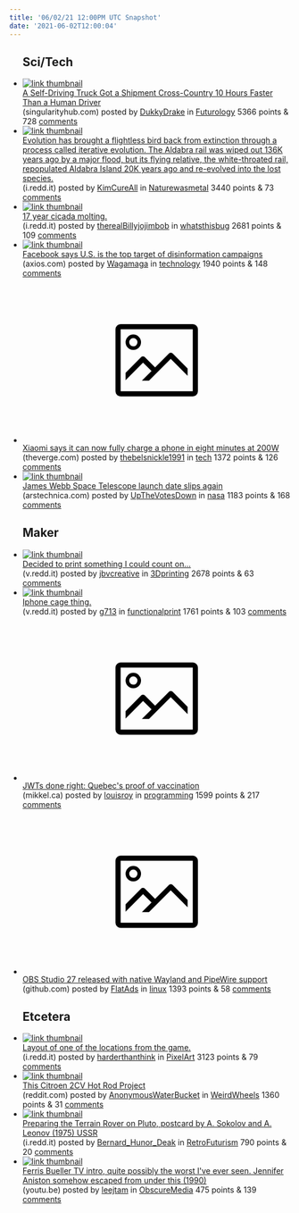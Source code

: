 ```yaml
---
title: '06/02/21 12:00PM UTC Snapshot'
date: '2021-06-02T12:00:04'
---
```

<ul>
<h2>Sci/Tech</h2>

<li><a href='https://singularityhub.com/2021/06/01/a-driverless-truck-took-a-load-of-watermelons-cross-country-42-faster-than-a-human-driver/'><img src='https://a.thumbs.redditmedia.com/KiklnC8WYvY3YPTt-fOp7Gj5C1FrYRvHDObYhuc-k50.jpg' alt='link thumbnail'></a><div><div class='linkTitle'><a href='https://singularityhub.com/2021/06/01/a-driverless-truck-took-a-load-of-watermelons-cross-country-42-faster-than-a-human-driver/'>A Self-Driving Truck Got a Shipment Cross-Country 10 Hours Faster Than a Human Driver</a></div>(singularityhub.com) posted by <a href='https://www.reddit.com/user/DukkyDrake'>DukkyDrake</a> in <a href='https://www.reddit.com/r/Futurology'>Futurology</a> 5366 points & 728 <a href='https://www.reddit.com/r/Futurology/comments/nq8tv5/a_selfdriving_truck_got_a_shipment_crosscountry/'>comments</a></div></li>

<li><a href='https://i.redd.it/5kj3lg33xp271.jpg'><img src='https://b.thumbs.redditmedia.com/HLRI8ENMxPodi6i5JWnOSdIwfshENmiAZHlFbdDmo9o.jpg' alt='link thumbnail'></a><div><div class='linkTitle'><a href='https://i.redd.it/5kj3lg33xp271.jpg'>Evolution has brought a flightless bird back from extinction through a process called iterative evolution. The Aldabra rail was wiped out 136K years ago by a major flood, but its flying relative, the white-throated rail, repopulated Aldabra Island 20K years ago and re-evolved into the lost species.</a></div>(i.redd.it) posted by <a href='https://www.reddit.com/user/KimCureAll'>KimCureAll</a> in <a href='https://www.reddit.com/r/Naturewasmetal'>Naturewasmetal</a> 3440 points & 73 <a href='https://www.reddit.com/r/Naturewasmetal/comments/nq4grr/evolution_has_brought_a_flightless_bird_back_from/'>comments</a></div></li>

<li><a href='https://i.redd.it/gazhtk1can271.jpg'><img src='https://b.thumbs.redditmedia.com/7u-tIjXIeZceCmG2-DsdAnx4xC9_2iWevlpDRP7Jmzo.jpg' alt='link thumbnail'></a><div><div class='linkTitle'><a href='https://i.redd.it/gazhtk1can271.jpg'>17 year cicada molting.</a></div>(i.redd.it) posted by <a href='https://www.reddit.com/user/therealBillyjojimbob'>therealBillyjojimbob</a> in <a href='https://www.reddit.com/r/whatsthisbug'>whatsthisbug</a> 2681 points & 109 <a href='https://www.reddit.com/r/whatsthisbug/comments/npsglw/17_year_cicada_molting/'>comments</a></div></li>

<li><a href='https://www.axios.com/facebook-disinformation-campaigns-globally-8859f7a8-f846-4899-93cb-dab635461c87.html'><img src='https://a.thumbs.redditmedia.com/wWeMeP7VpSTn2thCGAoGM9WRUXJhRxMsw8AQX4W2x-0.jpg' alt='link thumbnail'></a><div><div class='linkTitle'><a href='https://www.axios.com/facebook-disinformation-campaigns-globally-8859f7a8-f846-4899-93cb-dab635461c87.html'>Facebook says U.S. is the top target of disinformation campaigns</a></div>(axios.com) posted by <a href='https://www.reddit.com/user/Wagamaga'>Wagamaga</a> in <a href='https://www.reddit.com/r/technology'>technology</a> 1940 points & 148 <a href='https://www.reddit.com/r/technology/comments/nptm9p/facebook_says_us_is_the_top_target_of/'>comments</a></div></li>

<li><a href='https://www.theverge.com/2021/5/30/22461435/xiaomi-fast-charging-world-record-200w-wired-120w-wireless'><svg version='1.1' viewBox='-34 -14 104 64' preserveAspectRatio='xMidYMid meet' xmlns='http://www.w3.org/2000/svg' xmlns:xlink='http://www.w3.org/1999/xlink'>
    <title>link thumbnail</title>
    <path d='M32,4H4A2,2,0,0,0,2,6V30a2,2,0,0,0,2,2H32a2,2,0,0,0,2-2V6A2,2,0,0,0,32,4ZM4,30V6H32V30Z'></path>
    <path d='M8.92,14a3,3,0,1,0-3-3A3,3,0,0,0,8.92,14Zm0-4.6A1.6,1.6,0,1,1,7.33,11,1.6,1.6,0,0,1,8.92,9.41Z'></path>
    <path d='M22.78,15.37l-5.4,5.4-4-4a1,1,0,0,0-1.41,0L5.92,22.9v2.83l6.79-6.79L16,22.18l-3.75,3.75H15l8.45-8.45L30,24V21.18l-5.81-5.81A1,1,0,0,0,22.78,15.37Z'></path>
    </svg></a><div><div class='linkTitle'><a href='https://www.theverge.com/2021/5/30/22461435/xiaomi-fast-charging-world-record-200w-wired-120w-wireless'>Xiaomi says it can now fully charge a phone in eight minutes at 200W</a></div>(theverge.com) posted by <a href='https://www.reddit.com/user/thebelsnickle1991'>thebelsnickle1991</a> in <a href='https://www.reddit.com/r/tech'>tech</a> 1372 points & 126 <a href='https://www.reddit.com/r/tech/comments/npulki/xiaomi_says_it_can_now_fully_charge_a_phone_in/'>comments</a></div></li>

<li><a href='https://arstechnica.com/science/2021/06/webb-telescope-launch-date-slips-again'><img src='https://b.thumbs.redditmedia.com/zeX2QIKUOPFbSV4hkPOFsZ4o1cScE92dJmLW0MUCfZE.jpg' alt='link thumbnail'></a><div><div class='linkTitle'><a href='https://arstechnica.com/science/2021/06/webb-telescope-launch-date-slips-again'>James Webb Space Telescope launch date slips again</a></div>(arstechnica.com) posted by <a href='https://www.reddit.com/user/UpTheVotesDown'>UpTheVotesDown</a> in <a href='https://www.reddit.com/r/nasa'>nasa</a> 1183 points & 168 <a href='https://www.reddit.com/r/nasa/comments/nq127y/james_webb_space_telescope_launch_date_slips_again/'>comments</a></div></li>

<h2>Maker</h2>

<li><a href='https://v.redd.it/mbfh8059gq271'><img src='https://a.thumbs.redditmedia.com/BpQGM2Kvv4bd9Yo_rFM6TOXkgKS0pdX3iSYrs32cK80.jpg' alt='link thumbnail'></a><div><div class='linkTitle'><a href='https://v.redd.it/mbfh8059gq271'>Decided to print something I could count on...</a></div>(v.redd.it) posted by <a href='https://www.reddit.com/user/jbvcreative'>jbvcreative</a> in <a href='https://www.reddit.com/r/3Dprinting'>3Dprinting</a> 2678 points & 63 <a href='https://www.reddit.com/r/3Dprinting/comments/nq6t1y/decided_to_print_something_i_could_count_on/'>comments</a></div></li>

<li><a href='https://v.redd.it/gj3ft4jdhq271'><img src='https://b.thumbs.redditmedia.com/PI9cHgUbyujreDEgaQfb5EI7P3uZC9YUYkvUCh6YSMU.jpg' alt='link thumbnail'></a><div><div class='linkTitle'><a href='https://v.redd.it/gj3ft4jdhq271'>Iphone cage thing.</a></div>(v.redd.it) posted by <a href='https://www.reddit.com/user/g713'>g713</a> in <a href='https://www.reddit.com/r/functionalprint'>functionalprint</a> 1761 points & 103 <a href='https://www.reddit.com/r/functionalprint/comments/nq72kp/iphone_cage_thing/'>comments</a></div></li>

<li><a href='https://mikkel.ca/blog/digging-into-quebecs-proof-of-vaccination/'><svg version='1.1' viewBox='-34 -14 104 64' preserveAspectRatio='xMidYMid meet' xmlns='http://www.w3.org/2000/svg' xmlns:xlink='http://www.w3.org/1999/xlink'>
    <title>link thumbnail</title>
    <path d='M32,4H4A2,2,0,0,0,2,6V30a2,2,0,0,0,2,2H32a2,2,0,0,0,2-2V6A2,2,0,0,0,32,4ZM4,30V6H32V30Z'></path>
    <path d='M8.92,14a3,3,0,1,0-3-3A3,3,0,0,0,8.92,14Zm0-4.6A1.6,1.6,0,1,1,7.33,11,1.6,1.6,0,0,1,8.92,9.41Z'></path>
    <path d='M22.78,15.37l-5.4,5.4-4-4a1,1,0,0,0-1.41,0L5.92,22.9v2.83l6.79-6.79L16,22.18l-3.75,3.75H15l8.45-8.45L30,24V21.18l-5.81-5.81A1,1,0,0,0,22.78,15.37Z'></path>
    </svg></a><div><div class='linkTitle'><a href='https://mikkel.ca/blog/digging-into-quebecs-proof-of-vaccination/'>JWTs done right: Quebec's proof of vaccination</a></div>(mikkel.ca) posted by <a href='https://www.reddit.com/user/louisroy'>louisroy</a> in <a href='https://www.reddit.com/r/programming'>programming</a> 1599 points & 217 <a href='https://www.reddit.com/r/programming/comments/npzivt/jwts_done_right_quebecs_proof_of_vaccination/'>comments</a></div></li>

<li><a href='https://github.com/obsproject/obs-studio/releases/tag/27.0.0'><svg version='1.1' viewBox='-34 -14 104 64' preserveAspectRatio='xMidYMid meet' xmlns='http://www.w3.org/2000/svg' xmlns:xlink='http://www.w3.org/1999/xlink'>
    <title>link thumbnail</title>
    <path d='M32,4H4A2,2,0,0,0,2,6V30a2,2,0,0,0,2,2H32a2,2,0,0,0,2-2V6A2,2,0,0,0,32,4ZM4,30V6H32V30Z'></path>
    <path d='M8.92,14a3,3,0,1,0-3-3A3,3,0,0,0,8.92,14Zm0-4.6A1.6,1.6,0,1,1,7.33,11,1.6,1.6,0,0,1,8.92,9.41Z'></path>
    <path d='M22.78,15.37l-5.4,5.4-4-4a1,1,0,0,0-1.41,0L5.92,22.9v2.83l6.79-6.79L16,22.18l-3.75,3.75H15l8.45-8.45L30,24V21.18l-5.81-5.81A1,1,0,0,0,22.78,15.37Z'></path>
    </svg></a><div><div class='linkTitle'><a href='https://github.com/obsproject/obs-studio/releases/tag/27.0.0'>OBS Studio 27 released with native Wayland and PipeWire support</a></div>(github.com) posted by <a href='https://www.reddit.com/user/FlatAds'>FlatAds</a> in <a href='https://www.reddit.com/r/linux'>linux</a> 1393 points & 58 <a href='https://www.reddit.com/r/linux/comments/nq202v/obs_studio_27_released_with_native_wayland_and/'>comments</a></div></li>

<h2>Etcetera</h2>

<li><a href='https://i.redd.it/2gmus0jxxo271.png'><img src='https://b.thumbs.redditmedia.com/xYgNfgKfjC27m80os2JvzJlTEu_a9XKiaMuqI_Mux8E.jpg' alt='link thumbnail'></a><div><div class='linkTitle'><a href='https://i.redd.it/2gmus0jxxo271.png'>Layout of one of the locations from the game.</a></div>(i.redd.it) posted by <a href='https://www.reddit.com/user/harderthanthink'>harderthanthink</a> in <a href='https://www.reddit.com/r/PixelArt'>PixelArt</a> 3123 points & 79 <a href='https://www.reddit.com/r/PixelArt/comments/npzrno/layout_of_one_of_the_locations_from_the_game/'>comments</a></div></li>

<li><a href='https://www.reddit.com/gallery/nq73w0'><img src='https://b.thumbs.redditmedia.com/18PI0hp8WfefeKmge-6Kpn2ziJ7rZ3aNZA06yK4d5eM.jpg' alt='link thumbnail'></a><div><div class='linkTitle'><a href='https://www.reddit.com/gallery/nq73w0'>This Citroen 2CV Hot Rod Project</a></div>(reddit.com) posted by <a href='https://www.reddit.com/user/AnonymousWaterBucket'>AnonymousWaterBucket</a> in <a href='https://www.reddit.com/r/WeirdWheels'>WeirdWheels</a> 1360 points & 31 <a href='https://www.reddit.com/r/WeirdWheels/comments/nq73w0/this_citroen_2cv_hot_rod_project/'>comments</a></div></li>

<li><a href='https://i.redd.it/xld987qxyp271.jpg'><img src='https://b.thumbs.redditmedia.com/zu63rwzSMfLfvc5T5pObGLbKhrlmvmYReEmZemW8YEg.jpg' alt='link thumbnail'></a><div><div class='linkTitle'><a href='https://i.redd.it/xld987qxyp271.jpg'>Preparing the Terrain Rover on Pluto, postcard by A. Sokolov and A. Leonov (1975) USSR</a></div>(i.redd.it) posted by <a href='https://www.reddit.com/user/Bernard_Hunor_Deak'>Bernard_Hunor_Deak</a> in <a href='https://www.reddit.com/r/RetroFuturism'>RetroFuturism</a> 790 points & 20 <a href='https://www.reddit.com/r/RetroFuturism/comments/nq4ob7/preparing_the_terrain_rover_on_pluto_postcard_by/'>comments</a></div></li>

<li><a href='https://youtu.be/jkD5NprTf2g'><img src='https://b.thumbs.redditmedia.com/J9uuYk7H_RRL724fJju818vqd2A5eEzHd_r1hHWSqiA.jpg' alt='link thumbnail'></a><div><div class='linkTitle'><a href='https://youtu.be/jkD5NprTf2g'>Ferris Bueller TV intro, quite possibly the worst I've ever seen. Jennifer Aniston somehow escaped from under this (1990)</a></div>(youtu.be) posted by <a href='https://www.reddit.com/user/leejtam'>leejtam</a> in <a href='https://www.reddit.com/r/ObscureMedia'>ObscureMedia</a> 475 points & 139 <a href='https://www.reddit.com/r/ObscureMedia/comments/nq086w/ferris_bueller_tv_intro_quite_possibly_the_worst/'>comments</a></div></li>

</ul>
